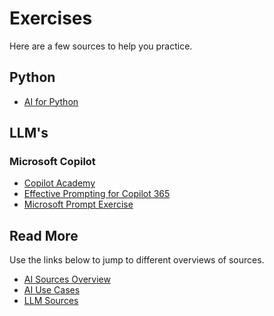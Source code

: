 # Exercises

Here are a few sources to help you practice.

## Python

- [AI for Python](https://www.kaggle.com/learn)

## LLM's

### Microsoft Copilot

- [Copilot Academy](https://learn.microsoft.com/en-us/viva/learning/academy-copilot)
- [Effective Prompting for Copilot 365](https://learn.microsoft.com/en-us/training/modules/summarize-simplify-information-with-microsoft-copilot-microsoft-365/1a-follow-along-using-sample-data-copilot-microsoft-365)
- [Microsoft Prompt Exercise](https://learn.microsoft.com/en-us/training/modules/use-ai-everyday-tasks/6-exercise-personalize-refine-prompts)

## Read More

Use the links below to jump to different overviews of sources.

- [AI Sources Overview](AI_sources)
- [AI Use Cases](AI_use_cases)
- [LLM Sources](LLM_sources)
